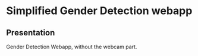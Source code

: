 # Simplified Gender Detection webapp

## Presentation

Gender Detection Webapp, without the webcam part.